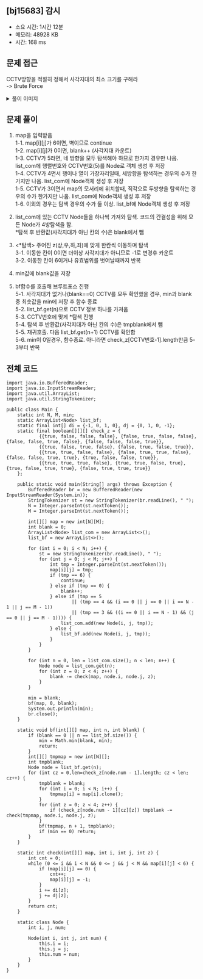 ## [bj15683] 감시

- 소요 시간: 1시간 12분
- 메모리: 48928 KB
- 시간: 168 ms

## 문제 접근

CCTV방향을 적절히 정해서 사각지대의 최소 크기를 구해라<br>
-> Brute Force

<details>
<summary>풀이 이미지</summary>
<img src="https://user-images.githubusercontent.com/26339069/174564881-632dfc0a-c8ab-4665-bbb2-f0af7a5b855d.jpg" width="600"> 
</details>

## 문제 풀이

1. map을 입력받음<br>
   1-1. map[i][j]가 6이면, 벽이므로 continue <br>
   1-2. map[i][j]가 0이면, blank++ (사각지대 카운트) <br>
   1-3. CCTV가 5라면, 네 방향을 모두 탐색해야 하므로 한가지 경우만 나옴. list_com에 행렬번호와 CCTV번호(5)를 Node로 객체 생성 후 저장<br>
   1-4. CCTV가 4면서 행이나 열이 가장자리일때, 세방향을 탐색하는 경우의 수가 한가지만 나옴. list_com에 Node객체 생성 후 저장<br>
   1-5. CCTV가 3이면서 map의 모서리에 위치할때, 직각으로 두방향을 탐색하는 경우의 수가 한가지만 나옴. list_com에 Node객체 생성 후 저장<br>
   1-6. 이외의 경우는 탐색 경우의 수가 둘 이상. list_bf에 Node객체 생성 후 저장<br>
2. list_com에 있는 CCTV Node들을 하나씩 가져와 탐색. 코드의 간결성을 위해 모든 Node가 4방탐색을 함. <br> \*탐색 후 반환값(사각지대가 아닌 칸의 수)은 blank에서 뺌<br>

3. <\*탐색> 주어진 z(상,우,하,좌)에 맞게 한칸씩 이동하며 탐색<br>
   3-1. 이동한 칸이 0이면 더이상 사각지대가 아니므로 -1로 변경후 카운트 <br>
   3-2. 이동한 칸이 6이거나 유효범위를 벗어날때까지 반복 <br>

4. min값에 blank값을 저장

5. bf함수를 호출해 브루트포스 진행<br>
   5-1. 사각지대가 없거나(blank==0) CCTV를 모두 확인했을 경우, min과 blank 중 최솟값을 min에 저장 후 함수 종료<br>
   5-2. list_bf.get(n)으로 CCTV 정보 하나를 가져옴<br>
   5-3. CCTV번호에 맞게 \*탐색 진행<br>
   5-4. 탐색 후 반환값(사각지대가 아닌 칸의 수)은 tmpblank에서 뺌<br>
   5-5. 재귀호출. 다음 list_bf.get(n+1) CCTV를 확인함<br>
   5-6. min이 0일경우, 함수종료. 아니라면 check_z[CCTV번호-1].length만큼 5-3부터 반복<br>

## 전체 코드

```
import java.io.BufferedReader;
import java.io.InputStreamReader;
import java.util.ArrayList;
import java.util.StringTokenizer;

public class Main {
    static int N, M, min;
    static ArrayList<Node> list_bf;
    static final int[] di = {-1, 0, 1, 0}, dj = {0, 1, 0, -1};
    static final boolean[][][] check_z = {
            {{true, false, false, false}, {false, true, false, false}, {false, false, true, false}, {false, false, false, true}},
            {{true, false, true, false}, {false, true, false, true}},
            {{true, true, false, false}, {false, true, true, false}, {false, false, true, true}, {true, false, false, true}},
            {{true, true, true, false}, {true, true, false, true}, {true, false, true, true}, {false, true, true, true}}
    };

    public static void main(String[] args) throws Exception {
        BufferedReader br = new BufferedReader(new InputStreamReader(System.in));
        StringTokenizer st = new StringTokenizer(br.readLine(), " ");
        N = Integer.parseInt(st.nextToken());
        M = Integer.parseInt(st.nextToken());

        int[][] map = new int[N][M];
        int blank = 0;
        ArrayList<Node> list_com = new ArrayList<>();
        list_bf = new ArrayList<>();

        for (int i = 0; i < N; i++) {
            st = new StringTokenizer(br.readLine(), " ");
            for (int j = 0; j < M; j++) {
                int tmp = Integer.parseInt(st.nextToken());
                map[i][j] = tmp;
                if (tmp == 6) {
                    continue;
                } else if (tmp == 0) {
                    blank++;
                } else if (tmp == 5
                        || (tmp == 4 && (i == 0 || j == 0 || i == N - 1 || j == M - 1))
                        || (tmp == 3 && ((i == 0 || i == N - 1) && (j == 0 || j == M - 1)))) {
                    list_com.add(new Node(i, j, tmp));
                } else {
                    list_bf.add(new Node(i, j, tmp));
                }
            }
        }

        for (int n = 0, len = list_com.size(); n < len; n++) {
            Node node = list_com.get(n);
            for (int z = 0; z < 4; z++) {
                blank -= check(map, node.i, node.j, z);
            }
        }

        min = blank;
        bf(map, 0, blank);
        System.out.println(min);
        br.close();
    }

    static void bf(int[][] map, int n, int blank) {
        if (blank == 0 || n == list_bf.size()) {
            min = Math.min(blank, min);
            return;
        }
        int[][] tmpmap = new int[N][];
        int tmpblank;
        Node node = list_bf.get(n);
        for (int cz = 0,len=check_z[node.num - 1].length; cz < len; cz++) {
            tmpblank = blank;
            for (int i = 0; i < N; i++) {
                tmpmap[i] = map[i].clone();
            }
            for (int z = 0; z < 4; z++) {
                if (check_z[node.num - 1][cz][z]) tmpblank -= check(tmpmap, node.i, node.j, z);
            }
            bf(tmpmap, n + 1, tmpblank);
            if (min == 0) return;
        }
    }

    static int check(int[][] map, int i, int j, int z) {
        int cnt = 0;
        while (0 <= i && i < N && 0 <= j && j < M && map[i][j] < 6) {
            if (map[i][j] == 0) {
                cnt++;
                map[i][j] = -1;
            }
            i += di[z];
            j += dj[z];
        }
        return cnt;
    }

    static class Node {
        int i, j, num;

        Node(int i, int j, int num) {
            this.i = i;
            this.j = j;
            this.num = num;
        }
    }
}
```

